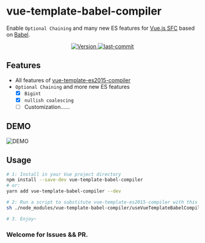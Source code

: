 # vue-template-babel-compiler
Enable `Optional Chaining` and many new ES features for [Vue.js SFC](https://vuejs.org/v2/guide/single-file-components.html) based on [Babel](https://babeljs.io/).

<p align="center">
  <a href="https://www.npmjs.com/package/vue-template-babel-compiler">
    <img
    src="https://img.shields.io/npm/v/vue-template-babel-compiler.svg?sanitize=true"
    alt="Version">
  </a>
  <a href="https://github.com/JuniorTour/vue-template-babel-compiler">
    <img
    src="https://img.shields.io/github/last-commit/JuniorTour/vue-template-babel-compiler?sanitize=true"
    alt="last-commit">
  </a>
</p>

## Features
- All features of [vue-template-es2015-compiler](https://github.com/vuejs/vue-template-es2015-compiler)
- `Optional Chaining` and more new ES features
  - [x] `Bigint`
  - [x] `nullish coalescing`
  - [ ] Customization......

## DEMO
![DEMO](https://user-images.githubusercontent.com/14243906/126038645-61bc6c2a-25bb-4dc5-9981-e2b1d216385e.png)

## Usage
``` bash
# 1: Install in your Vue project directory
npm install --save-dev vue-template-babel-compiler
# or:
yarn add vue-template-babel-compiler --dev

# 2: Run a script to substitute vue-template-es2015-compiler with this repo (To be simplified)
sh ./node_modules/vue-template-babel-compiler/useVueTemplateBabelCompiler.sh

# 3. Enjoy~
```


### Welcome for Issues && PR.
